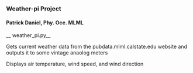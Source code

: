 ### Weather-pi Project
#### Patrick Daniel, Phy. Oce. MLML

__ weather_pi.py__

Gets current weather data from the pubdata.mlml.calstate.edu website
and outputs it to some vintage anaolog meters

Displays air temperature, wind speed, and wind direction
